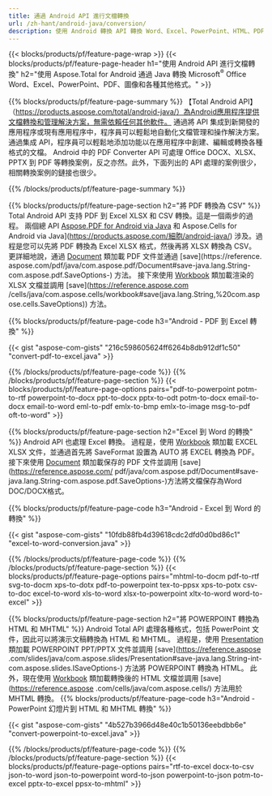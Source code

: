 ```yaml
---
title: 通過 Android API 進行文檔轉換 
url: /zh-hant/android-java/conversion/
description: 使用 Android 轉換 API 轉換 Word、Excel、PowerPoint、HTML、PDF 和圖像格式。 Android 將 Office docx、xlsx、pptx 轉換為 PDF。 
---
```


{{< blocks/products/pf/feature-page-wrap >}}
{{< blocks/products/pf/feature-page-header h1="使用 Android API 進行文檔轉換" h2="使用 Aspose.Total for Android 通過 Java 轉換 Microsoft<sup>&reg;</sup> Office Word、Excel、PowerPoint、PDF、圖像和各種其他格式。" >}}

{{% blocks/products/pf/feature-page-summary %}}
【Total Android API】（https://products.aspose.com/total/android-java/）為Android應用程序提供文檔轉換和管理解決方案，無需依賴任何其他軟件。 通過將 API 集成到新開發的應用程序或現有應用程序中，程序員可以輕鬆地自動化文檔管理和操作解決方案。 通過集成 API，程序員可以輕鬆地添加功能以在應用程序中創建、編輯或轉換各種格式的文檔。 Android 中的 PDF Converter API 可處理 Office DOCX、XLSX、PPTX 到 PDF 等轉換案例，反之亦然。此外，下面列出的 API 處理的案例很少，相關轉換案例的鏈接也很少。 

{{% /blocks/products/pf/feature-page-summary  %}}

{{% blocks/products/pf/feature-page-section  h2="將 PDF 轉換為 CSV" %}}
Total Android API 支持 PDF 到 Excel XLSX 和 CSV 轉換。這是一個兩步的過程。 兩個總 API [Aspose.PDF for Android via Java](https://products.aspose.com/pdf/android-java/) 和 Aspose.Cells for Android via Java](https://products.aspose.com/細胞/android-java/) 涉及。過程是您可以先將 PDF 轉換為 Excel XLSX 格式，然後再將 XLSX 轉換為 CSV。 更詳細地說，通過 [Document](https://reference.aspose.com/pdf/java/com.aspose.pdf/Document) 類加載 PDF 文件並通過 [save](https://reference. aspose.com/pdf/java/com.aspose.pdf/Document#save-java.lang.String-com.aspose.pdf.SaveOptions-) 方法。 接下來使用 [Workbook](https://reference.aspose.com/cells/java/com.aspose.cells/Workbook) 類加載渲染的 XLSX 文檔並調用 [save](https://reference.aspose.com /cells/java/com.aspose.cells/workbook#save(java.lang.String,%20com.aspose.cells.SaveOptions)) 方法。

{{% blocks/products/pf/feature-page-code h3="Android - PDF 到 Excel 轉換" %}}

{{< gist "aspose-com-gists" "216c598605624ff6264b8db912df1c50" "convert-pdf-to-excel.java" >}}

{{% /blocks/products/pf/feature-page-code  %}}
{{% /blocks/products/pf/feature-page-section %}}
{{< blocks/products/pf/feature-page-options pairs="pdf-to-powerpoint potm-to-rtf powerpoint-to-docx ppt-to-docx pptx-to-odt potm-to-docx email-to-docx email-to-word eml-to-pdf emlx-to-bmp emlx-to-image msg-to-pdf oft-to-word" >}}


{{% blocks/products/pf/feature-page-section  h2="Excel 到 Word 的轉換" %}}
Android API 也處理 Excel 轉換。 過程是，使用 [Workbook](https://reference.aspose.com/cells/java/com.aspose.cells/Workbook) 類加載 EXCEL XLSX 文件，並通過首先將 SaveFormat 設置為 AUTO 將 EXCEL 轉換為 PDF。 接下來使用 [Document](https://reference.aspose.com/pdf/java/com.aspose.pdf/Document) 類加載保存的 PDF 文件並調用 [save](https://reference.aspose.com/ pdf/java/com.aspose.pdf/Document#save-java.lang.String-com.aspose.pdf.SaveOptions-)方法將文檔保存為Word DOC/DOCX格式。

{{% blocks/products/pf/feature-page-code h3="Android - Excel 到 Word 的轉換" %}}

{{< gist "aspose-com-gists" "10fdb88fb4d39618cdc2dfd0d0bd86c1" "excel-to-word-conversion.java" >}}

{{% /blocks/products/pf/feature-page-code  %}}
{{% /blocks/products/pf/feature-page-section %}}
{{< blocks/products/pf/feature-page-options pairs="mhtml-to-docm pdf-to-rtf svg-to-docm xps-to-dotx pdf-to-powerpoint tex-to-ppsx xps-to-potx csv-to-doc excel-to-word xls-to-word xlsx-to-powerpoint xltx-to-word word-to-excel" >}}

{{% blocks/products/pf/feature-page-section  h2="將 POWERPOINT 轉換為 HTML 和 MHTML" %}}
Android Total API 處理各種格式，包括 PowerPoint 文件，因此可以將演示文稿轉換為 HTML 和 MHTML。 過程是，使用 [Presentation](https://reference.aspose.com/slides/java/com.aspose.slides/Presentation) 類加載 POWERPOINT PPT/PPTX 文件並調用 [save](https://reference.aspose .com/slides/java/com.aspose.slides/Presentation#save-java.lang.String-int-com.aspose.slides.ISaveOptions-) 方法將 POWERPOINT 轉換為 HTML。 此外，現在使用 [Workbook](https://reference.aspose.com/cells/java/com.aspose.cells/Workbook) 類加載轉換後的 HTML 文檔並調用 [save](https://reference.aspose .com/cells/java/com.aspose.cells/) 方法用於 MHTML 轉換。 
{{% blocks/products/pf/feature-page-code h3="Android - PowerPoint 幻燈片到 HTML 和 MHTML 轉換" %}}

{{< gist "aspose-com-gists" "4b527b3966d48e40c1b50136eebdbb6e" "convert-powerpoint-to-excel.java" >}}


{{% /blocks/products/pf/feature-page-code  %}}
{{% /blocks/products/pf/feature-page-section %}}
{{< blocks/products/pf/feature-page-options pairs="rtf-to-excel docx-to-csv json-to-word json-to-powerpoint word-to-json powerpoint-to-json potm-to-excel pptx-to-excel ppsx-to-mhtml" >}}